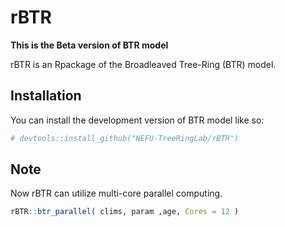 <!-- README.md is generated from README.Rmd. Please edit that file -->

# rBTR

<!-- badges: start -->

<!-- badges: end -->

**This is the Beta version of BTR model**

rBTR is an Rpackage of the Broadleaved Tree-Ring (BTR) model. 



## Installation

You can install the development version of BTR model like so:

```r
# devtools::install_github("NEFU-TreeRingLab/rBTR")
```
## Note

Now rBTR can utilize multi-core parallel computing. 

```r
rBTR::btr_parallel( clims, param ,age, Cores = 12 ) 
```
